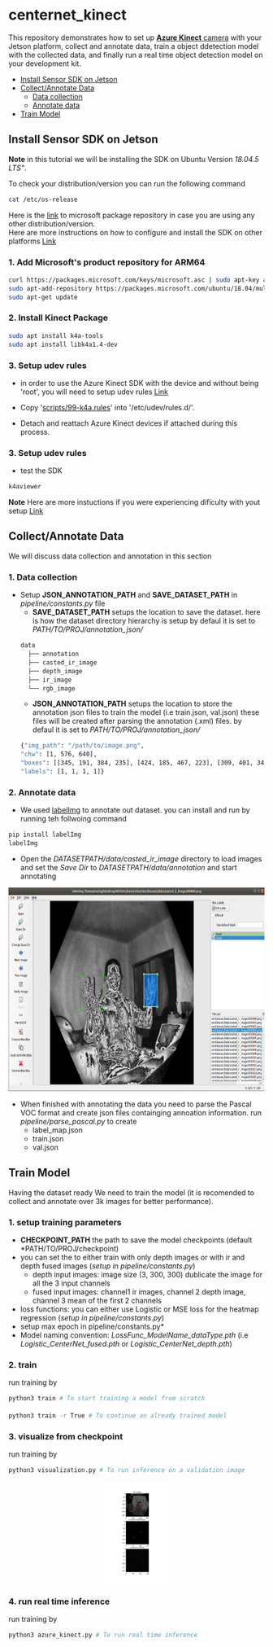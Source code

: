 # centernet_kinect

This repository demonstrates how to set up [**Azure Kinect** camera](https://azure.microsoft.com/en-us/services/kinect-dk/) with your Jetson platform, collect and annotate data, train a object ddetection model with the collected data, and finally run a real time object detection model on your development kit. <br/>

* [Install Sensor SDK on Jetson](#install_sensor_sdk)
* [Collect/Annotate Data](#collect_annotate_data)
  * [Data collection](#data_collection)
  * [Annotate data](#data_annotation)
* [Train Model](#train_model)

<a name="install_sensor_sdk"></a>
## Install Sensor SDK on Jetson

**Note** in this tutorial we will be installing the SDK on Ubuntu Version *18.04.5 LTS"*.<br/>

To check your distribution/version you can run the following command
```bash
cat /etc/os-release
```
Here is the [link](https://packages.microsoft.com/) to microsoft package repository in case you are using any other distribution/version.<br/>
Here are more instructions on how to configure and install the SDK on other platforms [Link](https://docs.microsoft.com/en-us/windows-server/administration/linux-package-repository-for-microsoft-software) <br/>


### 1. Add Microsoft's product repository for ARM64
```bash
curl https://packages.microsoft.com/keys/microsoft.asc | sudo apt-key add -
sudo apt-add-repository https://packages.microsoft.com/ubuntu/18.04/multiarch/prod
sudo apt-get update
```

### 2. Install Kinect Package
```bash
sudo apt install k4a-tools
sudo apt install libk4a1.4-dev
```

### 3. Setup udev rules
- in order to use the Azure Kinect SDK with the device and without being 'root', you will need to setup udev rules [Link](https://github.com/microsoft/Azure-Kinect-Sensor-SDK/blob/develop/docs/usage.md#linux-device-setup)

- Copy '[scripts/99-k4a.rules](https://github.com/microsoft/Azure-Kinect-Sensor-SDK/blob/develop/scripts/99-k4a.rules)' into '/etc/udev/rules.d/'.
- Detach and reattach Azure Kinect devices if attached during this process.

### 3. Setup udev rules
- test the SDK
```bash
k4aviewer
```

**Note** Here are more instuctions if you were experiencing dificulty with yout setup [Link](https://gist.github.com/madelinegannon/c212dbf24fc42c1f36776342754d81bc#updating-firmware-for-azure-kinect)

<a name="collect_annotate_data"></a>
## Collect/Annotate Data

We will discuss data collection and annotation in this section<br/>
<a name="data_collection"></a>
### 1. Data collection
- Setup **JSON_ANNOTATION_PATH** and **SAVE_DATASET_PATH** in *pipeline/constants.py* file 
  - **SAVE_DATASET_PATH** setups the location to save the dataset. here is how the dataset directory hierarchy is setup
  by defaul it is set to *PATH/TO/PROJ/annotation_json/*
  ```bash
  data
    ├── annotation
    ├── casted_ir_image
    ├── depth_image
    ├── ir_image
    └── rgb_image
  ```
  - **JSON_ANNOTATION_PATH** setups the location to store the annotation json files to train the model (i.e train.json, val.json)
  these files will be created after parsing the annotation (.xml) files.
  by defaul it is set to *PATH/TO/PROJ/annotation_json/*
  ```bash
  {"img_path": "/path/to/image.png",
  "chw": [1, 576, 640],
  "boxes": [[345, 191, 384, 235], [424, 185, 467, 223], [309, 401, 341, 430], [152, 430, 198, 483]],
  "labels": [1, 1, 1, 1]}
  ```
<a name="data_annotation"></a>
### 2. Annotate data
- We used [labelImg](https://pypi.org/project/labelImg/) to annotate out dataset. you can install and run by running teh follwoing command
```bash
pip install labelImg
labelImg
```
- Open the *DATASETPATH/data/casted_ir_image* directory to load images and set the *Save Dir* to *DATASETPATH/data/annotation* and start annotating
<p align="center">
<img src="reame_files/lableImg.png" alt="landing graphic" height="400px"/>
</p>

- When finished with annotating the data you need to parse the Pascal VOC format and create json files containging annoation information. run *pipeline/parse_pascal.py* to create 
  - label_map.json
  - train.json
  - val.json

<a name="train_model"></a>
## Train Model

Having the dataset ready We need to train the model (it is recomended to collect and annotate over 3k images for better performance). <br/>

### 1. setup training parameters
- **CHECKPOINT_PATH** the path to save the model checkpoints (default *PATH/TO/PROJ/checkpoint)
- you can set the to either train with only depth images or with ir and depth fused images (*setup in pipeline/constants.py*)
  - depth input images: image size (3, 300, 300) dublicate the image for all the 3 input channels 
  - fused input images: channel1 ir images, channel 2 depth image, channel 3 mean of the first 2 channels
- loss functions: you can either use Logistic or MSE loss for the heatmap regression (*setup in pipeline/constants.py*)
- setup max epoch in pipeline/constants.py*
- Model naming convention: *LossFunc_ModelName_dataType.pth* (i.e *Logistic_CenterNet_fused.pth* or *Logistic_CenterNet_depth.pth*)

### 2. train
run training by
```bash
python3 train # To start training a model from scratch

python3 train -r True # To continue an already trained model
```
### 3. visualize from checkpoint
run training by
```bash
python3 visualization.py # To run inference on a validation image
```
<p align="center">
<img src="reame_files/visulization.png" alt="landing graphic" height="200px"/>
</p>


### 4. run real time inference
run training by
```bash
python3 azure_kinect.py # To run real time inference
```